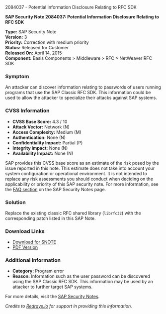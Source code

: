 2084037 - Potential Information Disclosure Relating to RFC SDK

**SAP Security Note 2084037: Potential Information Disclosure Relating to RFC SDK**

**Type:** SAP Security Note  
**Version:** 3  
**Priority:** Correction with medium priority  
**Status:** Released for Customer  
**Released On:** April 14, 2015  
**Component:** Basis Components > Middleware > RFC > NetWeaver RFC SDK

### Symptom
An attacker can discover information relating to passwords of users running programs that use the SAP Classic RFC SDK. This information could be used to allow the attacker to specialize their attacks against SAP systems.

### CVSS Information
- **CVSS Base Score:** 4.3 / 10
- **Attack Vector:** Network (N)
- **Access Complexity:** Medium (M)
- **Authentication:** None (N)
- **Confidentiality Impact:** Partial (P)
- **Integrity Impact:** None (N)
- **Availability Impact:** None (N)

SAP provides this CVSS base score as an estimate of the risk posed by the issue reported in this note. This estimate does not take into account your system configuration or operational environment. It is not intended to replace any risk assessments you should conduct when deciding on the applicability or priority of this SAP security note. For more information, see the [FAQ section](https://me.sap.com/securitynotes/) on the SAP Security Notes page.

### Solution
Replace the existing classic RFC shared library (`librfc32`) with the corresponding patch listed in this SAP Note.

### Download Links
- [Download for SNOTE](https://notesdownloads.sap.com/note/0040000018102392017)
- [PDF Version](https://userapps.support.sap.com/sap/support/sfm/notes/print/0002084037?language=en-US&token=CFB99BD1751D1CE7DD20A8EB6F4BF1B2)

### Additional Information
- **Category:** Program error
- **Reason:** Information such as the user password can be discovered using the SAP Classic RFC SDK. This information may be used by an attacker to further target SAP systems.

For more details, visit the [SAP Security Notes](https://me.sap.com/notes/0002084037/EN).

*Credits to [Redrays.io](https://redrays.io) for support in providing this information.*